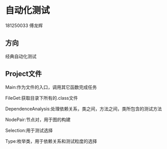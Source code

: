 # 自动化测试

181250033 傅龙辉

## 方向

经典自动化测试

## Project文件

Main:作为文件的入口，调用其它函数完成任务

FileGet:获取目录下所有的.class文件

DependenceAnalysis:处理依赖关系，类之间，方法之间，类所包含的测试方法

NodePair:节点对，用于图的构建

Selection:用于测试选择

Type:枚举类，用于依赖关系和测试粒度的选择





